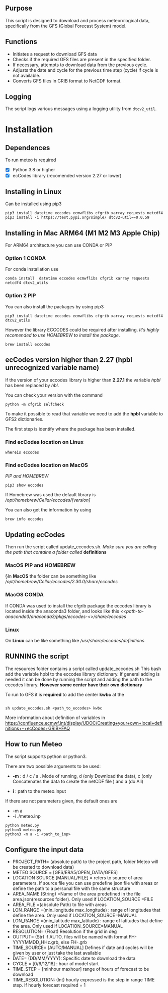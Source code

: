 ## Purpose
This script is designed to download and process meteorological data, specifically from the GFS (Global Forecast System) model.

## Functions



- Initiates a request to download GFS data
- Checks if the required GFS files are present in the specified folder.
- If necessary, attempts to download data from the previous cycle.
- Adjusts the date and cycle for the previous time step (cycle) if cycle is not available.
- Converts GFS files in GRIB format to NetCDF format.




## Logging
The script logs various messages using a logging utility from `dtcv2_util`.


# Installation
## Dependences
To run meteo is required
- [x] Python 3.8  or higher
- [x] ecCodes library (recomended version 2.27 or lower)

## Installing in Linux 

Can be installed using pip3 
```
pip3 install datetime eccodes ecmwflibs cfgrib xarray requests netcdf4 
pip3 install -i https://test.pypi.org/simple/ dtcv2-util==0.0.59
```

## Installing in Mac ARM64 (M1 M2 M3 Apple Chip)

For ARM64 architecture you can use CONDA or PIP

### Option 1 CONDA

For conda installation use
```
conda install  datetime eccodes ecmwflibs cfgrib xarray requests netcdf4 dtcv2_utils
```
### Option 2 PIP

You can also install the packages by using pip3
```
pip3 install datetime eccodes ecmwflibs cfgrib xarray requests netcdf4 dtcv2_utils
``` 
However the library ECCODES could be required after installing. 
_It's highly recomended to use HOMEBREW to install the package_.
```
brew install eccodes
```
## ecCodes version higher than 2.27 (hpbl unrecognized variable name)

If the version of your eccodes library is higher than **2.27.1** the variable _hpbl_ has been replaced by _hbl_.

You can check your version with the command

```
python -m cfgrib selfcheck
```
To make it possible to read that variable we need to add the **hpbl** variable to GFS2 dictionaries. 

The first step is identify where the package has been installed.

### Find ecCodes location on Linux

```
whereis eccodes
```
### Find ecCodes location on MacOS

_PIP and HOMEBREW_

```
pip3 show eccodes
```

If Homebrew was used the default library is _/opt/homebrew/Cellar/eccodes/[version]_ 

You can also get the information by using
```
brew info eccodes

```
## Updating ecCodes

Then run the script called update_eccodes.sh. _Make sure you are calling the path that contains a folder called_ **definitions**

### MacOS PIP and HOMEBREW


§In **MacOS** the folder can be something like 
_/opt/homebrew/Cellar/eccodes/2.30.0/share/eccodes_ 

### MacOS CONDA

If CONDA was used to install the cfgrib package the eccodes library is 
located inside the anaconda3 folder, and looks like this 
_<<path-to-anaconda3/anaconda3/pkgs/eccodes-<<version->>/share/eccodes_

### Linux

On **Linux** can be like something like _/usr/share/eccodes/definitions_

## RUNNING the script

The resources folder contains a script called update_eccodes.sh
This bash add the variable hpbl to the eccodes library dictionary. If 
general adding is needed it can be done by running the script and adding 
the path to the eccodes library. **However some center have their own 
dictionary**

To run to GFS it is **required** to add the center **kwbc** at the  
```

sh update_eccodes.sh <path_to_eccodes> kwbc
```
More information about definition of variables in 
https://confluence.ecmwf.int/display/UDOC/Creating+your+own+local+definitions+-+ecCodes+GRIB+FAQ  

## How to run Meteo
The script supports python or python3.

There are two possible arguments to be used:

- **-m** : d / c / a . Mode of running, d (only Download the data), c (only Concatenates the data to create the netCDF file ) and a (do All)

- **i** : path to the meteo.input

If there are not parameters given, the default ones are 
- -m a
- -i ./meteo.inp
```
python meteo.py
python3 meteo.py
python3 -m a -i <path_to_inp>
```
## Configure the input data

- PROJECT_PATH= (absolute path)  to the project path, folder Meteo will be created to download data)
- METEO SOURCE = [GFS/ERA5/OPEN_DATA/GFES]
- LOCATION SOURCE [MANUAL/FILE] = refers to source of area parameters. If source file you can use predefine json file with areas or define the path to a personal file with the same structure
- AREA_NAME (String) =Name of the area predefined in the file area.json(resources folder). Only used if LOCATION_SOURCE =FILE 
- AREA_FILE =(absolute Path) to file with areas
- LON_RANGE =(min_longitude max_longitude) : range of longitudes that define the area. Only used if LOCATION_SOURCE=MANUAL 
- LON_RANGE =(min_latitude max_latitude) : range of latitudes that define the area. Only used if LOCATION_SOURCE=MANUAL  
- RESOLUTION= (Float) Resolution if the grid in deg
- OUTPUT= (Str) if AUTO, files will be named with format FH-YYYYMMDD_HHz.grb, else FH-<OUTPUT>.grb
- TIME_SOURCE= [AUTO/MANUAL] Defines if date and cycles will be given by user or just take the last available 
- DATE= (DD/MM/YYYY): Specific date to download the data
- CYCLE = [0/6/12/18] : hour of model start
- TIME_STEP = [minhour maxhour] range of hours of forecast to be download
- TIME_RESOLUTION: (Int) hourly expressed is the step in range TIME step. If hourly forecast required = 1
